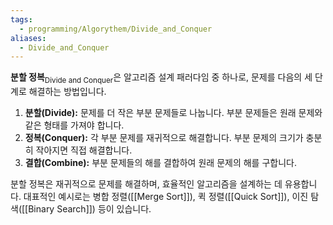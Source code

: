 ```yaml
---
tags:
  - programming/Algorythem/Divide_and_Conquer
aliases:
  - Divide_and_Conquer
---
```

**분할 정복**<sub>Divide and Conquer</sub>은 알고리즘 설계 패러다임 중 하나로, 문제를 다음의 세 단계로 해결하는 방법입니다.

1. **분할(Divide):** 문제를 더 작은 부분 문제들로 나눕니다. 부분 문제들은 원래 문제와 같은 형태를 가져야 합니다.
2. **정복(Conquer):** 각 부분 문제를 재귀적으로 해결합니다. 부분 문제의 크기가 충분히 작아지면 직접 해결합니다.
3. **결합(Combine):** 부분 문제들의 해를 결합하여 원래 문제의 해를 구합니다.

분할 정복은 재귀적으로 문제를 해결하며, 효율적인 알고리즘을 설계하는 데 유용합니다. 대표적인 예시로는 병합 정렬([[Merge Sort]]), 퀵 정렬([[Quick Sort]]), 이진 탐색([[Binary Search]]) 등이 있습니다.